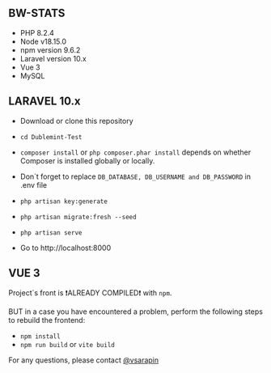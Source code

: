 
## BW-STATS

- PHP 8.2.4
- Node v18.15.0
- npm version 9.6.2
- Laravel version 10.x
- Vue 3
- MySQL

## LARAVEL 10.x
- Download or clone this repository
- ```cd Dublemint-Test```
- ```composer install``` or ```php composer.phar install``` depends on whether Composer is installed globally or locally.
- Don`t forget to replace ```DB_DATABASE, DB_USERNAME and DB_PASSWORD``` in .env file
- ```php artisan key:generate```
- ```php artisan migrate:fresh --seed```
- ```php artisan serve```

- Go to http://localhost:8000

## VUE 3
Project`s  front is ❗ALREADY COMPILED❗ with ```npm```.

BUT in a case you have encountered a problem, perform the following steps to rebuild the frontend:

- ```npm install```
- ```npm run build``` or ```vite build```


For any questions, please contact [@vsarapin](https://t.me/vsarapin)
